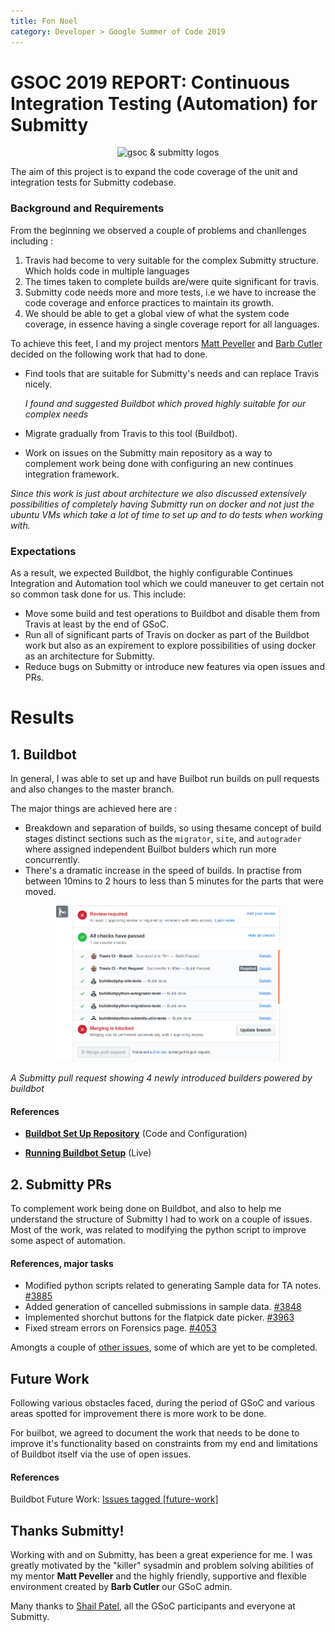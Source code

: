 ```yaml
---
title: Fon Noel
category: Developer > Google Summer of Code 2019
---
```


# GSOC 2019 REPORT: Continuous Integration Testing (Automation) for Submitty
<p align="center">
<img src="https://miro.medium.com/max/700/1*gU5njSRBxB-bjkPdcNuZnA.png" alt="gsoc & submitty logos" height="250">
</p>
 The aim of this project is to expand the code coverage of the unit and integration tests for Submitty codebase.

### Background and Requirements

 From the beginning we observed a couple of problems and chanllenges including :
 1. Travis had become to very suitable for the complex Submitty structure. Which holds code in multiple languages
 2. The times taken to complete builds are/were quite significant for travis.
 3. Submitty code needs more and more tests, i.e we have to increase the code coverage and enforce practices to maintain its growth.
 4. We should be able to get a global view of what the system code coverage, in essence having a single coverage report for all languages.
   
 To achieve this feet, I and my project mentors [Matt Peveller](https://github.com/MasterOdin) and [Barb Cutler](https://github.com/bmcutler) decided on the following work that had to done.

* Find tools that are suitable for Submitty's needs and can replace Travis nicely.
   
  *I found and suggested Buildbot which proved highly suitable for our complex needs*
* Migrate gradually from Travis to this tool (Buildbot).
* Work on issues on the Submitty main repository as a way to complement work being done with configuring an new continues integration framework.

*Since this work is just about architecture we also discussed extensively possibilities of completely having Submitty run on docker and not just the ubuntu VMs which take a lot of time to set up and to do tests when working with.*

### Expectations

As a result, we expected Buildbot, the highly configurable Continues Integration and Automation tool which we could maneuver to get certain not so common task done for us. This include:
 - Move some build and test operations to Buildbot and disable them from Travis at least by the end of GSoC.
 - Run all of significant parts of Travis on docker as part of the Buildbot work but also as an expirement to explore possibilities of using docker as an architecture for Submitty.
 - Reduce bugs on Submitty or introduce new features via open issues and PRs. 

# Results

## 1. Buildbot

In general, I was able to set up and have Builbot run builds on pull requests and also changes to the master branch.

The major things are achieved here are :
- Breakdown and separation of builds, so using thesame concept of build stages distinct sections such as the `migrator`, `site`, and `autograder` where assigned independent Builbot bulders which run more concurrently.
- There's a dramatic increase in the speed of builds. In practise from between 10mins to 2 hours to less than 5 minutes for the parts that were moved.

<p align="center">
<img src="../../../images/submitty_pr_with_buildbot.png" alt="buildbot screenshot" height="250">

*A Submitty pull request showing 4 newly introduced builders powered by buildbot*
</p>

#### References

* **[Buildbot Set Up Repository](https://github.com/Submitty/submitty-buildbot/)** (Code and Configuration)

* **[Running Buildbot Setup](https://submitty-ci.cs.rpi.edu/)** (Live)


## 2. Submitty PRs

To complement work being done on Buildbot, and also to help me understand the structure of Submitty I had to work on a couple of issues. Most of the work, was related to modifying the python script to improve some aspect of automation.

#### References, major tasks

* Modified python scripts related to generating Sample data for TA notes. [#3885](https://github.com/Submitty/Submitty/pull/3885)
* Added generation of cancelled submissions in sample data. [#3848](https://github.com/Submitty/Submitty/pull/3848)
* Implemented shorchut buttons for the flatpick date picker. [#3963](https://github.com/Submitty/Submitty/pull/3963)
* Fixed stream errors on Forensics page. [#4053](https://github.com/Submitty/Submitty/pull/4053)

Amongts a couple of [other issues](https://github.com/Submitty/Submitty/pulls?utf8=%E2%9C%93&q=+is%3Apr+author%3AFenn-CS+), some of which are yet to be completed.
  

## Future Work

Following various obstacles faced, during the period of GSoC and various areas spotted for improvement there is more work to be done.

For builbot, we agreed to document the work that needs to be done to improve it's functionality based on constraints from my end and limitations of Buildbot itself via the use of open issues. 

#### References

Buildbot Future Work: [Issues tagged [future-work]](https://github.com/Submitty/submitty-buildbot/issues?q=is%3Aissue+is%3Aopen+label%3Afuture-work) 


## Thanks Submitty!

Working with and on Submitty, has been a great experience for me. I was greatly motivated by the "killer" sysadmin and problem solving abilities of my mentor **Matt Peveller** and the highly friendly, supportive and flexible environment created by **Barb Cutler** our GSoC admin.

Many thanks to [Shail Patel](https://github.com/shailpatels), all the GSoC participants and everyone at Submitty.

